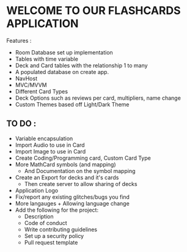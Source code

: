 # WELCOME TO OUR FLASHCARDS APPLICATION
Features : 
- Room Database set up implementation
- Tables with time variable
- Deck and Card tables with the relationship 1 to many
- A populated database on create app.
- NavHost
- MVC/MVVM
- Different Card Types
- Deck Options such as reviews per card, multipliers, name change
- Custom Themes based off Light/Dark Theme

## TO DO :
- Variable encapsulation
- Import Audio to use in Card
- Import Image to use in Card
- Create Coding/Programming card, Custom Card Type
- More MathCard symbols (and mapping)
  - And Documentation on the symbol mapping
- Create an Export for decks and it's cards
  - Then create server to allow sharing of decks
- Application Logo
- Fix/report any existing glitches/bugs you find
- More langauges + Allowing language change
- Add the following for the project:
  - Description 
  - Code of conduct
  - Write contributing guidelines
  - Set up a security policy
  - Pull request template



